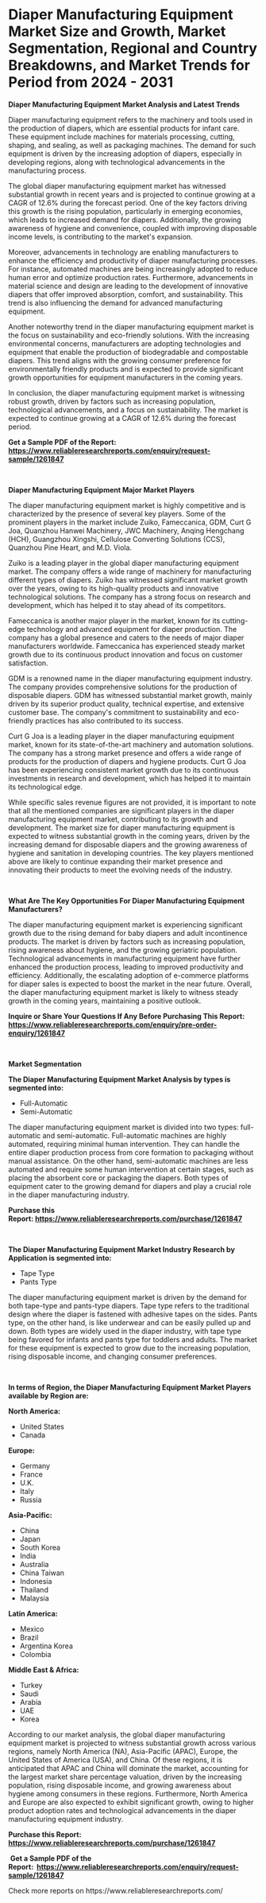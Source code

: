 <p><h1>Diaper Manufacturing Equipment Market Size and Growth, Market Segmentation, Regional and Country Breakdowns, and Market Trends for Period from 2024 -  2031</h1></p><p><strong>Diaper Manufacturing Equipment Market Analysis and Latest Trends</strong></p>
<p><p>Diaper manufacturing equipment refers to the machinery and tools used in the production of diapers, which are essential products for infant care. These equipment include machines for materials processing, cutting, shaping, and sealing, as well as packaging machines. The demand for such equipment is driven by the increasing adoption of diapers, especially in developing regions, along with technological advancements in the manufacturing process.</p><p>The global diaper manufacturing equipment market has witnessed substantial growth in recent years and is projected to continue growing at a CAGR of 12.6% during the forecast period. One of the key factors driving this growth is the rising population, particularly in emerging economies, which leads to increased demand for diapers. Additionally, the growing awareness of hygiene and convenience, coupled with improving disposable income levels, is contributing to the market's expansion.</p><p>Moreover, advancements in technology are enabling manufacturers to enhance the efficiency and productivity of diaper manufacturing processes. For instance, automated machines are being increasingly adopted to reduce human error and optimize production rates. Furthermore, advancements in material science and design are leading to the development of innovative diapers that offer improved absorption, comfort, and sustainability. This trend is also influencing the demand for advanced manufacturing equipment.</p><p>Another noteworthy trend in the diaper manufacturing equipment market is the focus on sustainability and eco-friendly solutions. With the increasing environmental concerns, manufacturers are adopting technologies and equipment that enable the production of biodegradable and compostable diapers. This trend aligns with the growing consumer preference for environmentally friendly products and is expected to provide significant growth opportunities for equipment manufacturers in the coming years.</p><p>In conclusion, the diaper manufacturing equipment market is witnessing robust growth, driven by factors such as increasing population, technological advancements, and a focus on sustainability. The market is expected to continue growing at a CAGR of 12.6% during the forecast period.</p></p>
<p><strong>Get a Sample PDF of the Report:&nbsp; <a href="https://www.reliableresearchreports.com/enquiry/request-sample/1261847">https://www.reliableresearchreports.com/enquiry/request-sample/1261847</a></strong></p>
<p>&nbsp;</p>
<p><strong>Diaper Manufacturing Equipment Major Market Players</strong></p>
<p><p>The diaper manufacturing equipment market is highly competitive and is characterized by the presence of several key players. Some of the prominent players in the market include Zuiko, Fameccanica, GDM, Curt G Joa, Quanzhou Hanwei Machinery, JWC Machinery, Anqing Hengchang (HCH), Guangzhou Xingshi, Cellulose Converting Solutions (CCS), Quanzhou Pine Heart, and M.D. Viola.</p><p>Zuiko is a leading player in the global diaper manufacturing equipment market. The company offers a wide range of machinery for manufacturing different types of diapers. Zuiko has witnessed significant market growth over the years, owing to its high-quality products and innovative technological solutions. The company has a strong focus on research and development, which has helped it to stay ahead of its competitors.</p><p>Fameccanica is another major player in the market, known for its cutting-edge technology and advanced equipment for diaper production. The company has a global presence and caters to the needs of major diaper manufacturers worldwide. Fameccanica has experienced steady market growth due to its continuous product innovation and focus on customer satisfaction.</p><p>GDM is a renowned name in the diaper manufacturing equipment industry. The company provides comprehensive solutions for the production of disposable diapers. GDM has witnessed substantial market growth, mainly driven by its superior product quality, technical expertise, and extensive customer base. The company's commitment to sustainability and eco-friendly practices has also contributed to its success.</p><p>Curt G Joa is a leading player in the diaper manufacturing equipment market, known for its state-of-the-art machinery and automation solutions. The company has a strong market presence and offers a wide range of products for the production of diapers and hygiene products. Curt G Joa has been experiencing consistent market growth due to its continuous investments in research and development, which has helped it to maintain its technological edge.</p><p>While specific sales revenue figures are not provided, it is important to note that all the mentioned companies are significant players in the diaper manufacturing equipment market, contributing to its growth and development. The market size for diaper manufacturing equipment is expected to witness substantial growth in the coming years, driven by the increasing demand for disposable diapers and the growing awareness of hygiene and sanitation in developing countries. The key players mentioned above are likely to continue expanding their market presence and innovating their products to meet the evolving needs of the industry.</p></p>
<p>&nbsp;</p>
<p><strong>What Are The Key Opportunities For Diaper Manufacturing Equipment Manufacturers?</strong></p>
<p><p>The diaper manufacturing equipment market is experiencing significant growth due to the rising demand for baby diapers and adult incontinence products. The market is driven by factors such as increasing population, rising awareness about hygiene, and the growing geriatric population. Technological advancements in manufacturing equipment have further enhanced the production process, leading to improved productivity and efficiency. Additionally, the escalating adoption of e-commerce platforms for diaper sales is expected to boost the market in the near future. Overall, the diaper manufacturing equipment market is likely to witness steady growth in the coming years, maintaining a positive outlook.</p></p>
<p><strong>Inquire or Share Your Questions If Any Before Purchasing This Report: <a href="https://www.reliableresearchreports.com/enquiry/pre-order-enquiry/1261847">https://www.reliableresearchreports.com/enquiry/pre-order-enquiry/1261847</a></strong></p>
<p>&nbsp;</p>
<p><strong>Market Segmentation</strong></p>
<p><strong>The Diaper Manufacturing Equipment Market Analysis by types is segmented into:</strong></p>
<p><ul><li>Full-Automatic</li><li>Semi-Automatic</li></ul></p>
<p><p>The diaper manufacturing equipment market is divided into two types: full-automatic and semi-automatic. Full-automatic machines are highly automated, requiring minimal human intervention. They can handle the entire diaper production process from core formation to packaging without manual assistance. On the other hand, semi-automatic machines are less automated and require some human intervention at certain stages, such as placing the absorbent core or packaging the diapers. Both types of equipment cater to the growing demand for diapers and play a crucial role in the diaper manufacturing industry.</p></p>
<p><strong>Purchase this Report:&nbsp;<a href="https://www.reliableresearchreports.com/purchase/1261847">https://www.reliableresearchreports.com/purchase/1261847</a></strong></p>
<p>&nbsp;</p>
<p><strong>The Diaper Manufacturing Equipment Market Industry Research by Application is segmented into:</strong></p>
<p><ul><li>Tape Type</li><li>Pants Type</li></ul></p>
<p><p>The diaper manufacturing equipment market is driven by the demand for both tape-type and pants-type diapers. Tape type refers to the traditional design where the diaper is fastened with adhesive tapes on the sides. Pants type, on the other hand, is like underwear and can be easily pulled up and down. Both types are widely used in the diaper industry, with tape type being favored for infants and pants type for toddlers and adults. The market for these equipment is expected to grow due to the increasing population, rising disposable income, and changing consumer preferences.</p></p>
<p>&nbsp;</p>
<p><strong>In terms of Region, the Diaper Manufacturing Equipment Market Players available by Region are:</strong></p>
<p>
    <p> <strong> North America: </strong>
        <ul>
            <li>United States</li>
            <li>Canada</li>
        </ul>
        </p> 
    <p> <strong> Europe: </strong>
        <ul>
            <li>Germany</li>
            <li>France</li>
            <li>U.K.</li>
            <li>Italy</li>
            <li>Russia</li>
        </ul>
        </p> 
    <p> <strong> Asia-Pacific: </strong>
        <ul>
            <li>China</li>
            <li>Japan</li>
            <li>South Korea</li>
            <li>India</li>
            <li>Australia</li>
            <li>China Taiwan</li>
            <li>Indonesia</li>
            <li>Thailand</li>
            <li>Malaysia</li>
        </ul>
        </p> 
    <p> <strong> Latin America: </strong>
        <ul>
            <li>Mexico</li>
            <li>Brazil</li>
            <li>Argentina Korea</li>
            <li>Colombia</li>
        </ul>
        </p> 
    <p> <strong> Middle East & Africa: </strong>
        <ul>
            <li>Turkey</li>
            <li>Saudi</li>
            <li>Arabia</li>
            <li>UAE</li>
            <li>Korea</li>
        </ul>
    </p>
    </p>
<p><p>According to our market analysis, the global diaper manufacturing equipment market is projected to witness substantial growth across various regions, namely North America (NA), Asia-Pacific (APAC), Europe, the United States of America (USA), and China. Of these regions, it is anticipated that APAC and China will dominate the market, accounting for the largest market share percentage valuation, driven by the increasing population, rising disposable income, and growing awareness about hygiene among consumers in these regions. Furthermore, North America and Europe are also expected to exhibit significant growth, owing to higher product adoption rates and technological advancements in the diaper manufacturing equipment industry.</p></p>
<p><strong>Purchase this Report: <a href="https://www.reliableresearchreports.com/purchase/1261847">https://www.reliableresearchreports.com/purchase/1261847</a></strong></p>
<p>&nbsp;<strong>Get a Sample PDF of the Report:&nbsp;&nbsp;<a href="https://www.reliableresearchreports.com/enquiry/request-sample/1261847">https://www.reliableresearchreports.com/enquiry/request-sample/1261847</a></strong></p>
<p><strong></strong></p>
<p>Check more reports on https://www.reliableresearchreports.com/</p>